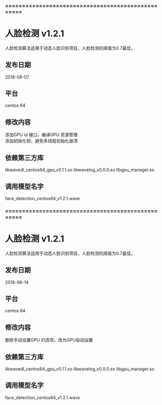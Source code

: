 ### ==================================================
# 人脸检测 v1.2.1
 人脸检测算法适用于动态人脸识别项目，人脸检测的阈值为0.7最佳。
## 发布日期
 2018-08-07
## 平台
centos 64
## 修改内容
添加GPU id 接口，编译GPU 资源管理</br>
添加初始化锁，避免多线程初始化崩溃</br>
## 依赖第三方库
libwavedl_centos64_gpu_v0.1.1.so
libwavelog_v0.0.0.so
libgpu_manager.so
## 调用模型名字
face_detection_centos64_v1.2.1.wave
### ==================================================

# 人脸检测 v1.2.1
 人脸检测算法适用于动态人脸识别项目，人脸检测的阈值为0.7最佳。
## 发布日期
 2018-06-14
## 平台
centos 64
## 修改内容
删除手动设置GPU ID选项，改为GPU自动设置
## 依赖第三方库
libwavedl_centos64_gpu_v0.1.1.so
libwavelog_v0.0.0.so
libgpu_manager.so
## 调用模型名字
face_detection_centos64_v1.2.1.wave

